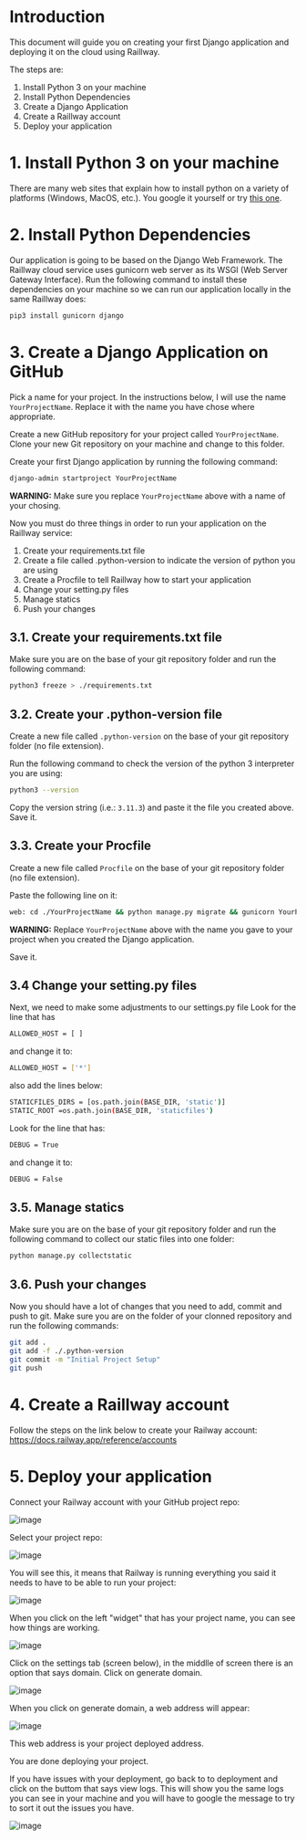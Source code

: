 # Introduction

This document will guide you on creating your first Django application and deploying it on the cloud using Raillway.

The steps are:
1. Install Python 3 on your machine
2. Install Python Dependencies
3. Create a Django Application
4. Create a Raillway account
5. Deploy your application

# 1. Install Python 3 on your machine

There are many web sites that explain how to install python on a variety of platforms (Windows, MacOS, etc.). You google it yourself or try [this one](https://realpython.com/installing-python/).

# 2. Install Python Dependencies

Our application is going to be based on the Django Web Framework. The Raillway cloud service uses gunicorn web server as its WSGI (Web Server Gateway Interface). Run the following command to install these dependencies on your machine so we can run our application locally in the same Raillway does:

```bash
pip3 install gunicorn django
```

# 3. Create a Django Application on GitHub

Pick a name for your project. In the instructions below, I will use the name `YourProjectName`. Replace it with the name you have chose where appropriate.

Create a new GitHub repository for your project called `YourProjectName`. Clone your new Git repository on your machine and change to this folder.


Create your first Django application by running the following command:

```bash
django-admin startproject YourProjectName 
```

**WARNING:** Make sure you replace `YourProjectName` above with a name of your chosing.


Now you must do three things in order to run your application on the Raillway service:
1. Create your requirements.txt file
2. Create a file called .python-version to indicate the version of python you are using
3. Create a Procfile to tell Raillway how to start your application
4. Change your setting.py files
5. Manage statics
6. Push your changes

## 3.1. Create your requirements.txt file

Make sure you are on the base of your git repository folder and run the following command:

```bash
python3 freeze > ./requirements.txt
```

## 3.2. Create your .python-version file

Create a new file called `.python-version` on the base of your git repository folder (no file extension).

Run the following command to check the version of the python 3 interpreter you are using:

```bash
python3 --version
```

Copy the version string (i.e.: `3.11.3`) and paste it the file you created above. Save it.

## 3.3. Create your Procfile

Create a new file called `Procfile` on the base of your git repository folder (no file extension).

Paste the following line on it:

```bash
web: cd ./YourProjectName && python manage.py migrate && gunicorn YourProjectName.wsgi
```

**WARNING:** Replace `YourProjectName` above with the name you gave to your project when you created the Django application.

Save it.

## 3.4 Change your setting.py files

Next, we need to make some adjustments to our settings.py file
Look for the line that has

```bash
ALLOWED_HOST = [ ]
```

and change it to:

```bash
ALLOWED_HOST = ['*']
```
also add the lines below:

```bash
STATICFILES_DIRS = [os.path.join(BASE_DIR, 'static')]
STATIC_ROOT =os.path.join(BASE_DIR, 'staticfiles')
```

Look for the line that has:
```bash
DEBUG = True
```

and change it to:

```bash
DEBUG = False
```

## 3.5. Manage statics

Make sure you are on the base of your git repository folder and run the following command to collect our static files into one folder:

```bash
python manage.py collectstatic
```

## 3.6. Push your changes

Now you should have a lot of changes that you need to add, commit and push to git. Make sure you are on the folder of your clonned repository and run the following commands:

```bash
git add .
git add -f ./.python-version
git commit -m "Initial Project Setup"
git push
```

# 4. Create a Raillway account

Follow the steps on the link below to create your Railway account:
https://docs.railway.app/reference/accounts

# 5. Deploy your application

Connect your Railway account with your GitHub project repo:

![image](https://user-images.githubusercontent.com/289918/234321635-0ab4fc75-3363-4a97-a7c5-39a84b4a7885.png)


Select your project repo:

![image](https://user-images.githubusercontent.com/289918/234321762-a55aea27-37c0-4cfe-b651-6365d34ae0c8.png)

You will see this, it means that Railway is running everything you said it needs to have to be able to run your project:

![image](https://user-images.githubusercontent.com/289918/234321844-897452df-5e2c-474a-8712-520e35788a5e.png)


When you click on the left "widget" that has your project name, you can see how things are working.

![image](https://user-images.githubusercontent.com/289918/234321928-ab9961e5-46f8-4473-b10a-c33b7802454b.png)


Click on the settings tab (screen below), in the middlle of screen there is an option that says domain. Click on generate domain.

![image](https://user-images.githubusercontent.com/289918/234321992-dc66cd92-a88a-46da-86d5-0db094555b1c.png)

When you click on generate domain, a web address will appear: 

![image](https://user-images.githubusercontent.com/289918/234322073-bb8dee18-1ae6-41ee-bbf0-cab8880dfb07.png)

This web address is your project deployed address.

You are done deploying your project.

If you have issues with your deployment, go back to to deployment and click on the buttom that says view logs. This will show you the same logs you can see in your machine and you will have to google the message to try to sort it out the issues you have.

![image](https://user-images.githubusercontent.com/289918/234322160-e81aa13b-6f15-4786-a160-a389517b80d9.png)

